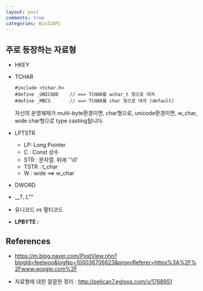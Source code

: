 ```yaml
---
layout: post
comments: true
categories: Win32API
---
```


## **주로 등장하는 자료형**

- HKEY

- TCHAR

  ```
  #include <tchar.h>
  #define _UNICODE    // ==> TCHAR를 wchar_t 형으로 대치
  #define _MBCS       // ==> TCHAR를 char 형으로 대치 (default)
  ```

  자신의 운영체제가 multi-byte환경이면, char형으로,
  unicode환경이면, w_char, wide char형으로 type casting됩니다.

- LPTSTR  

  - LP: Long Pointer
  - C : Const 상수
  - STR : 문자열. 뒤에 ''\0'
  - TSTR : t_char
  - W : wide ==> w_char

- DWORD

- __T, L""

- 유니코드 vs 멀티코드

- **LPBYTE :** 

## **References**

- https://m.blog.naver.com/PostView.nhn?blogId=feelwoo&logNo=100036706623&proxyReferer=https%3A%2F%2Fwww.google.com%2F

- 자료형에 대한 깔끔한 정리 : http://pelican7.egloos.com/v/1768951